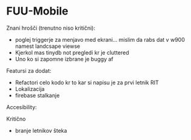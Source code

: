 # FUU-Mobile

Znani hrošči (trenutno niso kritični):
 - poglej triggerje za menjavo med ekrani... mislim da rabs dat v w900 namest landcsape viewse
 - Kjerkol mas tinydb not pregledi kr je cluttered
 - Uno ko si zapomne izbrane je buggy af


Featursi za dodat:
- Refactori celo kodo kr to kar si napisu je za prvi letnik RIT
- Lokalizacija
- firebase stalkanje 


Accesibility:


Kritično
- branje letnikov šteka